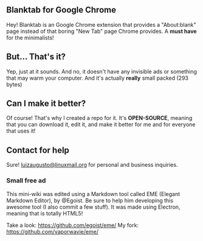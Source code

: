 ## Blanktab for Google Chrome
Hey! Blanktab is an Google Chrome extension that provides a "About:blank" page instead of that boring "New Tab" page Chrome provides. A __must have__ for the minimalists! 

## But... That's it?

Yep, just at it sounds. And no, it doesn't have any invisible ads or something that may warm your computer. And it's actually __really__ small packed (293 bytes)

## Can I make it better?

Of course! That's why I created a repo for it. It's __OPEN-SOURCE__, meaning that you can download it, edit it, and make it better for me and for everyone that uses it!

## Contact for help

Sure!
luizaugusto@linuxmail.org for personal and business inquiries.

### Small free ad 
This mini-wiki was edited using a Markdown tool called EME (Elegant Markdown Editor), by @Egoist. Be sure to help him developing this awesome tool (I also commit a few stuff). It was made using Electron, meaning that is totally HTML5!

Take a look: https://github.com/egoist/eme/
My fork: https://github.com/vaporwavie/eme/

